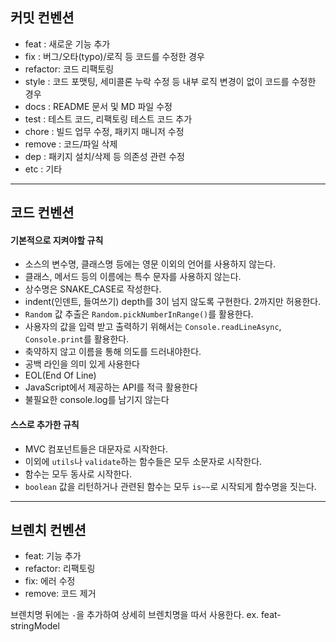 ## 커밋 컨벤션
- feat    : 새로운 기능 추가
- fix     : 버그/오타(typo)/로직 등 코드를 수정한 경우
- refactor: 코드 리팩토링
- style   : 코드 포맷팅, 세미콜론 누락 수정 등 내부 로직 변경이 없이 코드를 수정한 경우
- docs    : README 문서 및 MD 파일 수정
- test    : 테스트 코드, 리팩토링 테스트 코드 추가
- chore   : 빌드 업무 수정, 패키지 매니저 수정
- remove  : 코드/파일 삭제
- dep     : 패키지 설치/삭제 등 의존성 관련 수정
- etc     : 기타
---

## 코드 컨벤션
#### 기본적으로 지켜야할 규칙
- 소스의 변수명, 클래스명 등에는 영문 이외의 언어를 사용하지 않는다.
- 클래스, 메서드 등의 이름에는 특수 문자를 사용하지 않는다.
- 상수명은 SNAKE_CASE로 작성한다.
- indent(인덴트, 들여쓰기) depth를 3이 넘지 않도록 구현한다. 2까지만 허용한다.
- `Random` 값 추출은 `Random.pickNumberInRange()`를 활용한다.
- 사용자의 값을 입력 받고 출력하기 위해서는 `Console.readLineAsync`, `Console.print`를 활용한다.
- 축약하지 않고 이름을 통해 의도를 드러내야한다.
- 공백 라인을 의미 있게 사용한다
- EOL(End Of Line)
- JavaScript에서 제공하는 API를 적극 활용한다
- 불필요한 console.log를 남기지 않는다

#### 스스로 추가한 규칙
- MVC 컴포넌트들은 대문자로 시작한다.
- 이외에 `utils`나 `validate`하는 함수들은 모두 소문자로 시작한다.
- 함수는 모두 동사로 시작한다.
- `boolean` 값을 리턴하거나 관련된 함수는 모두 `is~~`로 시작되게 함수명을 짓는다.
---

## 브렌치 컨벤션
- feat: 기능 추가
- refactor: 리팩토링
- fix: 에러 수정
- remove: 코드 제거

브렌치명 뒤에는 `-`을 추가하여 상세히 브렌치명을 따서 사용한다.
ex. feat-stringModel